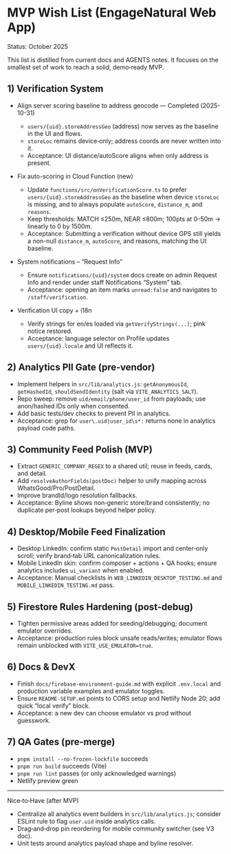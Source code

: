 # MVP Wish List (EngageNatural Web App)

Status: October 2025

This list is distilled from current docs and AGENTS notes. It focuses on the smallest set of work to reach a solid, demo‑ready MVP.

## 1) Verification System
- Align server scoring baseline to address geocode — Completed (2025-10-31)
  - `users/{uid}.storeAddressGeo` (address) now serves as the baseline in the UI and flows.
  - `storeLoc` remains device‑only; address coords are never written into it.
  - Acceptance: UI distance/autoScore aligns when only address is present.

- Fix auto-scoring in Cloud Function (new)
  - Update `functions/src/onVerificationScore.ts` to prefer `users/{uid}.storeAddressGeo` as the baseline when device `storeLoc` is missing, and to always populate `autoScore`, `distance_m`, and `reasons`.
  - Keep thresholds: MATCH ≤250m, NEAR ≤800m; 100pts at 0–50m → linearly to 0 by 1500m.
  - Acceptance: Submitting a verification without device GPS still yields a non-null `distance_m`, `autoScore`, and reasons, matching the UI baseline.

- System notifications – “Request Info”
  - Ensure `notifications/{uid}/system` docs create on admin Request Info and render under staff Notifications “System” tab.
  - Acceptance: opening an item marks `unread:false` and navigates to `/staff/verification`.

- Verification UI copy + i18n
  - Verify strings for en/es loaded via `getVerifyStrings(...)`; pink notice restored.
  - Acceptance: language selector on Profile updates `users/{uid}.locale` and UI reflects it.

## 2) Analytics PII Gate (pre‑vendor)
- Implement helpers in `src/lib/analytics.js`: `getAnonymousId`, `getHashedId`, `shouldSendIdentity` (salt via `VITE_ANALYTICS_SALT`).
- Repo sweep: remove `uid/email/phone/user_id` from payloads; use anon/hashed IDs only when consented.
- Add basic tests/dev checks to prevent PII in analytics.
- Acceptance: grep for `user\.uid|user_id\s*:` returns none in analytics payload code paths.

## 3) Community Feed Polish (MVP)
- Extract `GENERIC_COMPANY_REGEX` to a shared util; reuse in feeds, cards, and detail.
- Add `resolveAuthorFields(postDoc)` helper to unify mapping across WhatsGood/Pro/PostDetail.
- Improve brandId/logo resolution fallbacks.
- Acceptance: Byline shows non‑generic store/brand consistently; no duplicate per‑post lookups beyond helper policy.

## 4) Desktop/Mobile Feed Finalization
- Desktop LinkedIn: confirm static `PostDetail` import and center‑only scroll; verify brand‑tab URL canonicalization rules.
- Mobile LinkedIn skin: confirm composer + actions + QA hooks; ensure analytics includes `ui_variant` when enabled.
- Acceptance: Manual checklists in `WEB_LINKEDIN_DESKTOP_TESTING.md` and `MOBILE_LINKEDIN_TESTING.md` pass.

## 5) Firestore Rules Hardening (post‑debug)
- Tighten permissive areas added for seeding/debugging; document emulator overrides.
- Acceptance: production rules block unsafe reads/writes; emulator flows remain unblocked with `VITE_USE_EMULATOR=true`.

## 6) Docs & DevX
- Finish `docs/firebase-environment-guide.md` with explicit `.env.local` and production variable examples and emulator toggles.
- Ensure `README-SETUP.md` points to CORS setup and Netlify Node 20; add quick “local verify” block.
- Acceptance: a new dev can choose emulator vs prod without guesswork.

## 7) QA Gates (pre‑merge)
- `pnpm install --no-frozen-lockfile` succeeds
- `pnpm run build` succeeds (Vite)
- `pnpm run lint` passes (or only acknowledged warnings)
- Netlify preview green

---

Nice‑to‑Have (after MVP)
- Centralize all analytics event builders in `src/lib/analytics.js`; consider ESLint rule to flag `user.uid` inside analytics calls.
- Drag‑and‑drop pin reordering for mobile community switcher (see V3 doc).
- Unit tests around analytics payload shape and byline resolver.
